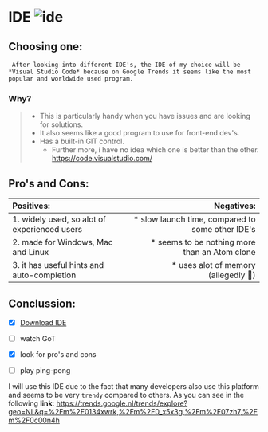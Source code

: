 # IDE    ![ide](https://wakatime.com/static/img/editor-icons/vs-code-128.png)


## Choosing one:
     After looking into different IDE's, the IDE of my choice will be *Visual Studio Code* because on Google Trends it seems like the most popular and worldwide used program.   
### Why?
>* This is particularly handy when you have issues and are looking for solutions.  
>* It also seems like a good program to use for front-end dev's.
>* Has a built-in GIT control.  
>    * Further more, i have no idea which one is better than the other.    
https://code.visualstudio.com/   

  
## Pro's and Cons:  
|  Positives:|   Negatives:  |
|:----------------|------------------:|
|1. widely used, so alot of experienced users | * slow launch time, compared to some other IDE's|
|2. made for Windows, Mac and Linux |* seems to be nothing more than an Atom clone |
|3. it has useful hints and auto-completion | * uses alot of memory (allegedly :information_desk_person:) |  
 
  
 ## Conclussion:  
 - [x] [Download IDE](https://code.visualstudio.com/download)  
 - [ ] watch GoT
 - [x] look for pro's and cons     
 - [ ] play ping-pong  
     
  
  I will use this IDE due to the fact that many developers also use this platform and seems to be very `trendy` compared to others.
  As you can see in the following **link**: https://trends.google.nl/trends/explore?geo=NL&q=%2Fm%2F0134xwrk,%2Fm%2F0_x5x3g,%2Fm%2F07zh7,%2Fm%2F0c00n4h
  
